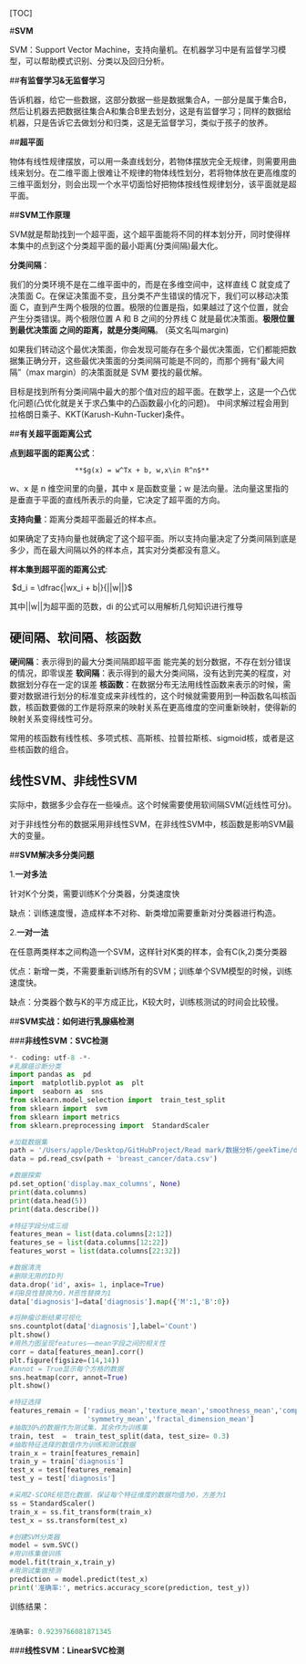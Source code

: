 [TOC]

#**SVM**

SVM：Support Vector Machine，支持向量机。在机器学习中是有监督学习模型，可以帮助模式识别、分类以及回归分析。

##**有监督学习&无监督学习**

告诉机器，给它一些数据，这部分数据一些是数据集合A，一部分是属于集合B，然后让机器去把数据往集合A和集合B里去划分，这是有监督学习；同样的数据给机器，只是告诉它去做划分和归类，这是无监督学习，类似于孩子的放养。  

##**超平面**

物体有线性规律摆放，可以用一条直线划分，若物体摆放完全无规律，则需要用曲线来划分。在二维平面上很难让不规律的物体线性划分，若将物体放在更高维度的三维平面划分，则会出现一个水平切面恰好把物体按线性规律划分，该平面就是超平面。

##**SVM工作原理**

SVM就是帮助找到一个超平面，这个超平面能将不同的样本划分开，同时使得样本集中的点到这个分类超平面的最小距离(分类间隔)最大化。

**分类间隔**：

我们的分类环境不是在二维平面中的，而是在多维空间中，这样直线 C 就变成了决策面 C。在保证决策面不变，且分类不产生错误的情况下，我们可以移动决策面 C，直到产生两个极限的位置。极限的位置是指，如果越过了这个位置，就会产生分类错误。两个极限位置 A 和 B 之间的分界线 C 就是最优决策面。**极限位置到最优决策面  之间的距离，就是分类间隔**。 (英文名叫margin) 

如果我们转动这个最优决策面，你会发现可能存在多个最优决策面，它们都能把数据集正确分开，这些最优决策面的分类间隔可能是不同的，而那个拥有“最大间隔”（max margin）的决策面就是 SVM 要找的最优解。

 目标是找到所有分类间隔中最大的那个值对应的超平面。在数学上，这是一个凸优化问题(凸优化就是关于求凸集中的凸函数最小化的问题)。 中间求解过程会用到拉格朗日乘子、KKT(Karush-Kuhn-Tucker)条件。

##**有关超平面距离公式**

**点到超平面的距离公式**：

 					**$g(x) = w^Tx + b, w,x\in R^n​$**

w、x 是 n 维空间里的向量，其中 x 是函数变量；w 是法向量。法向量这里指的是垂直于平面的直线所表示的向量，它决定了超平面的方向。

**支持向量**：距离分类超平面最近的样本点。

如果确定了支持向量也就确定了这个超平面。所以支持向量决定了分类间隔到底是多少，而在最大间隔以外的样本点，其实对分类都没有意义。

**样本集到超平面的距离公式**:

​						$d_i = \dfrac{|wx_i + b|}{||w||}$

其中||w||为超平面的范数，di 的公式可以用解析几何知识进行推导



## **硬间隔、软间隔、核函数**

**硬间隔**：表示得到的最大分类间隔即超平面 能完美的划分数据，不存在划分错误的情况，即零误差
**软间隔**：表示得到的最大分类间隔，没有达到完美的程度，对数据划分存在一定的误差
**核函数**：在数据分布无法用线性函数来表示的时候，需要对数据进行划分的标准变成来非线性的，这个时候就需要用到一种函数名叫核函数，核函数要做的工作是将原来的映射关系在更高维度的空间重新映射，使得新的映射关系变得线性可分。

常用的核函数有线性核、多项式核、高斯核、拉普拉斯核、sigmoid核，或者是这些核函数的组合。

## **线性SVM、非线性SVM**

实际中，数据多少会存在一些噪点。这个时候需要使用软间隔SVM(近线性可分)。

对于非线性分布的数据采用非线性SVM，在非线性SVM中，核函数是影响SVM最大的变量。

##**SVM解决多分类问题**

1.**一对多法**

针对K个分类，需要训练K个分类器，分类速度快

缺点：训练速度慢，造成样本不对称、新类增加需要重新对分类器进行构造。

2.**一对一法**

在任意两类样本之间构造一个SVM，这样针对K类的样本，会有C(k,2)类分类器

优点：新增一类，不需要重新训练所有的SVM；训练单个SVM模型的时候，训练速度快。

缺点：分类器个数与K的平方成正比，K较大时，训练核测试的时间会比较慢。

##**SVM实战：如何进行乳腺癌检测**

###**非线性SVM：SVC检测**

```python
*- coding: utf-8 -*-
#乳腺癌诊断分类
import pandas as  pd
import  matplotlib.pyplot as  plt
import  seaborn as  sns
from sklearn.model_selection import  train_test_split
from sklearn import  svm
from sklearn import metrics
from sklearn.preprocessing import  StandardScaler

#加载数据集
path = '/Users/apple/Desktop/GitHubProject/Read mark/数据分析/geekTime/data/'
data = pd.read_csv(path + 'breast_cancer/data.csv')

#数据探索
pd.set_option('display.max_columns', None)
print(data.columns)
print(data.head(5))
print(data.describe())

#特征字段分成三组
features_mean = list(data.columns[2:12])
features_se = list(data.columns[12:22])
features_worst = list(data.columns[22:32])

#数据清洗
#删除无用的ID列
data.drop('id', axis= 1, inplace=True)
#将B良性替换为0，M恶性替换为1
data['diagnosis']=data['diagnosis'].map({'M':1,'B':0})

#将肿瘤诊断结果可视化
sns.countplot(data['diagnosis'],label='Count')
plt.show()
#用热力图呈现features——mean字段之间的相关性
corr = data[features_mean].corr()
plt.figure(figsize=(14,14))
#annot = True显示每个方格的数据
sns.heatmap(corr, annot=True)
plt.show()

#特征选择
features_remain = ['radius_mean','texture_mean','smoothness_mean','compactness_mean',
                   'symmetry_mean','fractal_dimension_mean']
#抽取30%的数据作为测试集，其余作为训练集
train, test  =  train_test_split(data, test_size= 0.3)
#抽取特征选择的数值作为训练和测试数据
train_x = train[features_remain]
train_y = train['diagnosis']
test_x = test[features_remain]
test_y = test['diagnosis']

#采用Z-SCORE规范化数据，保证每个特征维度的数据均值为0，方差为1
ss = StandardScaler()
train_x = ss.fit_transform(train_x)
test_x = ss.transform(test_x)

#创建SVM分类器
model = svm.SVC()
#用训练集做训练
model.fit(train_x,train_y)
#用测试集做预测
prediction = model.predict(test_x)
print('准确率:', metrics.accuracy_score(prediction, test_y))
```

训练结果：

```py

准确率: 0.9239766081871345

```

 ###**线性SVM：LinearSVC检测**